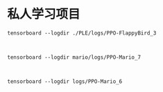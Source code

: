 # 私人学习项目

```shell
tensorboard --logdir ./PLE/logs/PPO-FlappyBird_3

```

```shell


tensorboard --logdir mario/logs/PPO-Mario_7

```
```shell


tensorboard --logdir logs/PPO-Mario_6

```